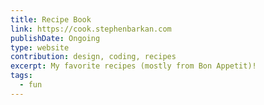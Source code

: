 ```yaml
---
title: Recipe Book
link: https://cook.stephenbarkan.com
publishDate: Ongoing
type: website
contribution: design, coding, recipes
excerpt: My favorite recipes (mostly from Bon Appetit)!
tags:
  - fun
---
```

